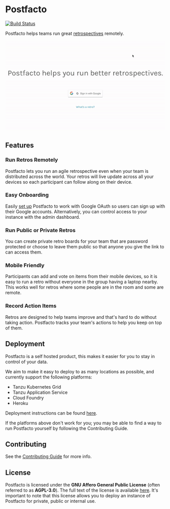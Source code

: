 # Postfacto
[![Build Status](https://travis-ci.org/pivotal/postfacto.svg?branch=master)](https://travis-ci.org/pivotal/postfacto)

Postfacto helps teams run great [retrospectives](https://content.pivotal.io/blog/how-to-run-a-really-good-retrospective) remotely.

<p align="center">
  <img width="700px" src="https://github.com/pivotal/postfacto/blob/master/media/sample-retro.gif?raw=true" />
</p>


## Features

### Run Retros Remotely
Postfacto lets you run an agile retrospective even when your team is distributed across the world. Your retros will live update across all your devices so each participant can follow along on their device.

### Easy Onboarding
Easily [set up](deployment/README.md#allowing-users-to-create-retros) Postfacto to work with Google OAuth so users can sign up with their Google accounts. Alternatively, you can control access to your instance with the admin dashboard.

### Run Public or Private Retros
You can create private retro boards for your team that are password protected or choose to leave them public so that anyone you give the link to can access them.

### Mobile Friendly
Participants can add and vote on items from their mobile devices, so it is easy to run a retro without everyone in the group having a laptop nearby. This works well for retros where some people are in the room and some are remote.

### Record Action Items
Retros are designed to help teams improve and that's hard to do without taking action. Postfacto tracks your team's actions to help you keep on top of them.


## Deployment

Postfacto is a self hosted product, this makes it easier for you to stay in control of your data.

We aim to make it easy to deploy to as many locations as possible, and currently support the following platforms:

* Tanzu Kubernetes Grid
* Tanzu Application Service
* Cloud Foundry
* Heroku

Deployment instructions can be found [here](deployment/README.md).

If the platforms above don't work for you; you may be able to find a way to run Postfacto yourself by following the Contributing Guide.

## Contributing

See the [Contributing Guide](CONTRIBUTING.md) for more info.

## License

Postfacto is licensed under the **GNU Affero General Public License** (often referred to as **AGPL-3.0**). The full text 
of the license is available [here](LICENSE.md). It's important to note that this license allows you to deploy an instance of Postfacto for private, public or internal use.
